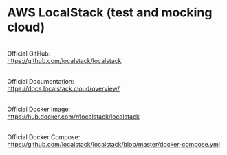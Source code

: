 # AWS LocalStack (test and mocking cloud)

<br/> Official GitHub:
<br/> https://github.com/localstack/localstack

<br/> Official Documentation:
<br/> https://docs.localstack.cloud/overview/

<br/> Official Docker Image:
<br/> https://hub.docker.com/r/localstack/localstack

<br/> Official Docker Compose:
<br/> https://github.com/localstack/localstack/blob/master/docker-compose.yml
